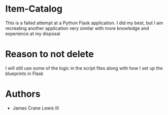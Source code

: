 # Item-Catalog
This is a failed attempt at a Python Flask application. I did my best, but I am recreating another application very similar with more knowledge and experience at my disposal

# Reason to not delete

I will still use some of the logic in the script files along with how I set up the blueprints in Flask

# Authors

* James Crane Lewis III
